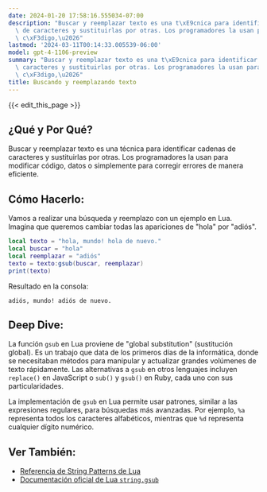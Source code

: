 ```yaml
---
date: 2024-01-20 17:58:16.555034-07:00
description: "Buscar y reemplazar texto es una t\xE9cnica para identificar cadenas\
  \ de caracteres y sustituirlas por otras. Los programadores la usan para modificar\
  \ c\xF3digo,\u2026"
lastmod: '2024-03-11T00:14:33.005539-06:00'
model: gpt-4-1106-preview
summary: "Buscar y reemplazar texto es una t\xE9cnica para identificar cadenas de\
  \ caracteres y sustituirlas por otras. Los programadores la usan para modificar\
  \ c\xF3digo,\u2026"
title: Buscando y reemplazando texto
---
```


{{< edit_this_page >}}

## ¿Qué y Por Qué?
Buscar y reemplazar texto es una técnica para identificar cadenas de caracteres y sustituirlas por otras. Los programadores la usan para modificar código, datos o simplemente para corregir errores de manera eficiente.

## Cómo Hacerlo:
Vamos a realizar una búsqueda y reemplazo con un ejemplo en Lua. Imagina que queremos cambiar todas las apariciones de "hola" por "adiós".

```Lua
local texto = "hola, mundo! hola de nuevo."
local buscar = "hola"
local reemplazar = "adiós"
texto = texto:gsub(buscar, reemplazar)
print(texto)
```

Resultado en la consola:

```
adiós, mundo! adiós de nuevo.
```

## Deep Dive:
La función `gsub` en Lua proviene de "global substitution" (sustitución global). Es un trabajo que data de los primeros días de la informática, donde se necesitaban métodos para manipular y actualizar grandes volúmenes de texto rápidamente. Las alternativas a `gsub` en otros lenguajes incluyen `replace()` en JavaScript o `sub()` y `gsub()` en Ruby, cada uno con sus particularidades.

La implementación de `gsub` en Lua permite usar patrones, similar a las expresiones regulares, para búsquedas más avanzadas. Por ejemplo, `%a` representa todos los caracteres alfabéticos, mientras que `%d` representa cualquier dígito numérico.

## Ver También:
- [Referencia de String Patterns de Lua](https://www.lua.org/manual/5.4/manual.html#6.4.1)
- [Documentación oficial de Lua `string.gsub`](https://www.lua.org/manual/5.4/manual.html#pdf-string.gsub)
